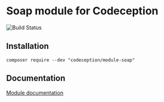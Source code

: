 # Soap module for Codeception

![Build Status](https://github.com/Codeception/module-soap/workflows/CI/badge.svg)

## Installation

```
composer require --dev "codeception/module-soap"
```

## Documentation

[Module documentation](https://codeception.com/docs/modules/SOAP)
